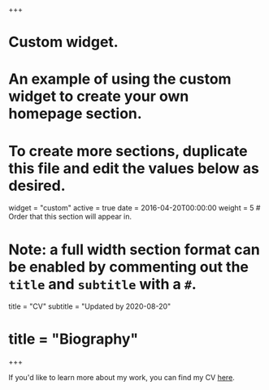 +++
# Custom widget.
# An example of using the custom widget to create your own homepage section.
# To create more sections, duplicate this file and edit the values below as desired.
widget = "custom"
active = true
date = 2016-04-20T00:00:00
weight = 5 # Order that this section will appear in.

# Note: a full width section format can be enabled by commenting out the `title` and `subtitle` with a `#`.
title = "CV"
subtitle = "Updated by 2020-08-20"

# title = "Biography"



+++

If you'd like to learn more about my work, you can find my CV [here](cv/cv.pdf).
